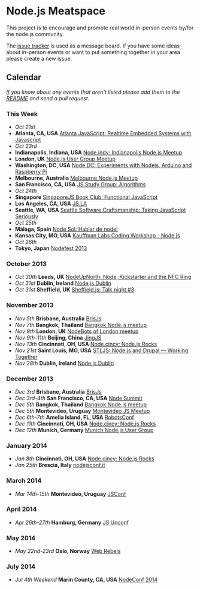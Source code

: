 Node.js Meatspace
==============

This project is to encourage and promote real world in-person events by/for the node.js community.

The [issue tracker](https://github.com/mikeal/node-meatspace/issues) is used as a message board. If you have some ideas about in-person events or want to put something together in your area please create a new issue.

## Calendar

*If you know about any events that aren't listed please add them to the [README](https://github.com/mikeal/node-meatspace/blob/gh-pages/README.md) and send a pull request.*

### This Week

* *Oct 21st*
 * **Atlanta, CA, USA** [Atlanta JavaScript: Realtime Embedded Systems with Javascript](http://www.meetup.com/AtlantaJavaScript/events/108340372/)
* *Oct 23rd*
 * **Indianapolis, Indiana, USA** [Node.indy: Indianapolis Node.js Meetup](http://www.meetup.com/Node-indy/events/119911582/)
 * **London, UK** [Node.js User Group Meetup](http://lnug.org/)
 * **Washington, DC, USA** [Node DC: Experiments with Nodejs, Arduino and Raspberry Pi](http://www.meetup.com/node-dc/events/140084212/)
 * **Melbourne, Australia** [Melbourne Node.js Meetup](http://www.meetup.com/MelbNodeJS/events/142955402/)
 * **San Francisco, CA, USA** [JS Study Group: Algorithms](http://www.meetup.com/hackreactor/events/138146392/)
* *Oct 24th*
 * **Singapore** [SingaporeJS Book Club: Functional JavaScript](http://www.meetup.com/Singapore-JS/events/144107602/)
 * **Los Angeles, CA, USA** [JS.LA](http://js.la/)
 * **Seattle, WA, USA** [Seattle Software Craftsmanship: Taking JavaScript Seriously](http://www.meetup.com/seattle-software-craftsmanship/events/143419342/)
* *Oct 25th*
 * **Málaga, Spain** [Node Sol: Hablar de node!](http://www.meetup.com/Node-Sol/events/142306452/)
 * **Kansas City, MO, USA** [Kauffman Labs Coding Workshop - Node.js](http://www.cvent.com/events/kauffman-labs-coding-workshop-node-js/event-summary-a415e1196ff94ac795afdbe8ad868a0f.aspx)
* *Oct 26th*
 * **Tokyo, Japan** [Nodefest 2013](http://nodefest.jp/)

### October 2013

* *Oct 30th* **Leeds, UK** [NodeUpNorth: Node, Kickstarter and the NFC Ring](http://www.meetup.com/NodeUpNorth/)
* *Oct 31st* **Dublin, Ireland** [Node.js Dublin](http://www.nodejsdublin.com/)
* *Oct 31st* **Sheffield, UK** [Sheffield.js: Talk night #3](http://www.meetup.com/Sheffield-js/)

### November 2013

* *Nov 5th* **Brisbane, Australia** [BrisJs](http://brisjs.com/)
* *Nov 7th* **Bangkok, Thailand** [Bangkok Node.js meetup](http://www.meetup.com/Bangkok-Node-js/)
* *Nov 9th* **London, UK** [NodeBots of London meetup](http://www.meetup.com/NodeBots-of-London/events/146831462)
* *Nov 9th-11th* **Beijing, China** [JingJS](http://jingjs.org/)
* *Nov 13th* **Cincinnati, OH, USA** [Node.cincy: Node.js Rocks](http://www.meetup.com/Node-cincy/events/qcnhgdyrpbrb/)
* *Nov 21st* **Saint Louis, MO, USA** [STLJS: Node.js and Drupal — Working Together](http://www.meetup.com/STL-JS-meetup/events/123511772/)
* *Nov 28th* **Dublin, Ireland** [Node.js Dublin](http://www.nodejsdublin.com/)

### December 2013

* *Dec 3rd* **Brisbane, Australia** [BrisJs](http://brisjs.com/)
* *Dec 3rd-4th* **San Francisco, CA, USA** [Node Summit](http://nodesummit.com/)
* *Dec 5th* **Bangkok, Thailand** [Bangkok Node.js meetup](http://www.meetup.com/Bangkok-Node-js/)
* *Dec 5th* **Montevideo, Uruguay** [Montevideo JS Meetup](http://www.meetup.com/mvd-js/events/143854482/)
* *Dec 6th-7th* **Amelia Island, FL, USA** [RobotsConf](http://robotsconf.com/)
* *Dec 11th* **Cincinnati, OH, USA** [Node.cincy: Node.js Rocks](http://www.meetup.com/Node-cincy/events/qcnhgdyrqbpb/)
* *Dec 12th* **Munich, Germany** [Munich Node.js User Group](http://www.mnug.de/)

### January 2014
* *Jan 8th* **Cincinnati, OH, USA** [Node.cincy: Node.js Rocks](http://www.meetup.com/Node-cincy/events/qcnhgdyscblb/)
* *Jan 25th* **Brescia, Italy** [nodejsconf.it](http://nodejsconf.it)

### March 2014
* *Mar 14th-15th* **Montevideo, Uruguay** [JSConf](http://jsconf.uy)

### April 2014
* *Apr 26th-27th* **Hamburg, Germany** [JS Unconf](http://2014.jsunconf.eu)

### May 2014
* *May 22nd-23rd* **Oslo, Norway** [Web Rebels](http://webrebels.org/)

### July 2014
* *Jul 4th Weekend* **Marin County, CA, USA** [NodeConf 2014](http://www.nodeconf.com)
